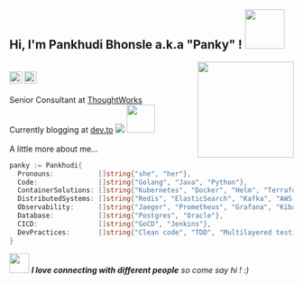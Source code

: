 <span>
	<h2> Hi, I'm Pankhudi Bhonsle a.k.a "Panky" ! <img src="https://media.giphy.com/media/mGcNjsfWAjY5AEZNw6/giphy.gif" width="70"></h2>
	<img align='right' src="https://media.giphy.com/media/dWxO36Jzd6bTSt5dIY/giphy.gif" width="170"></br>
</span>	

<span>
  <img src="https://komarev.com/ghpvc/?username=PankhudiB" alt="PankhudiB" height="22"/>
  <img src="https://img.shields.io/badge/-pankhudi-blue?style=flat-square&logo=Linkedin&logoColor=white&link=https://www.linkedin.com/in/pankhudi-bhonsle" alt="PankhudiB" height="22"/>  	
</span>
</br></br>

<span>
  Senior Consultant at <a href="https://www.thoughtworks.com">ThoughtWorks</a>
</span></br>

<span>
	Currently blogging at <a href="https://dev.to/pankhudib">dev.to</a> <img src="https://img.shields.io/badge/-@pankhudib-grey?style=flat-square&logo=dev.to&logoColor=white&link=https://dev.to/pankhudib"/>
<img src="https://media.giphy.com/media/WUlplcMpOCEmTGBtBW/giphy.gif" width="50"> 		
</span>
</br></br>
<span> A little more about me...  </span>

```go
panky := Pankhudi{
  Pronouns:           []string{"she", "her"},
  Code:               []string{"Golang", "Java", "Python"},
  ContainerSolutions: []string{"Kubernetes", "Docker", "Helm", "Terraform", "Ansible", "PKS"},
  DistributedSystems: []string{"Redis", "ElasticSearch", "Kafka", "AWS (novice)", "Websockets"},
  Observability:      []string{"Jaeger", "Prometheus", "Grafana", "Kibana"},
  Database:           []string{"Postgres", "Oracle"},
  CICD:               []string{"GoCD", "Jenkins"},
  DevPractices:       []string{"Clean code", "TDD", "Multilayered testing", "OOP", "Refactoring", "Pair Programming", "Pipeline as Code"},
}
```
<span>
  <img src="https://media.giphy.com/media/LnQjpWaON8nhr21vNW/giphy.gif" width="35"> 
  <em><b>I love connecting with different people</b> so come say hi ! :)</em>
  </br>
</span>  
